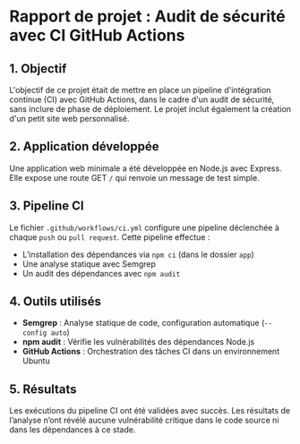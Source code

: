 # Rapport de projet : Audit de sécurité avec CI GitHub Actions

## 1. Objectif

L'objectif de ce projet était de mettre en place un pipeline d'intégration continue (CI) avec GitHub Actions, dans le cadre d'un audit de sécurité, sans inclure de phase de déploiement. Le projet inclut également la création d'un petit site web personnalisé.

## 2. Application développée

Une application web minimale a été développée en Node.js avec Express. Elle expose une route GET `/` qui renvoie un message de test simple.

## 3. Pipeline CI

Le fichier `.github/workflows/ci.yml` configure une pipeline déclenchée à chaque `push` ou `pull request`. Cette pipeline effectue :

- L’installation des dépendances via `npm ci` (dans le dossier `app`)
- Une analyse statique avec Semgrep
- Un audit des dépendances avec `npm audit`

## 4. Outils utilisés

- **Semgrep** : Analyse statique de code, configuration automatique (`--config auto`)
- **npm audit** : Vérifie les vulnérabilités des dépendances Node.js
- **GitHub Actions** : Orchestration des tâches CI dans un environnement Ubuntu

## 5. Résultats

Les exécutions du pipeline CI ont été validées avec succès. Les résultats de l’analyse n’ont révélé aucune vulnérabilité critique dans le code source ni dans les dépendances à ce stade.